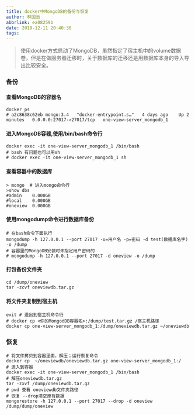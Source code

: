 ```yaml
---
title: docker中MongoDB的备份与恢复
author: 林国池
abbrlink: ea08259b
date: 2019-12-11 20:40:38
tags:
---
```


> 使用docker方式启动了MongoDB，虽然指定了宿主机中的volume数据卷，但是在做服务器迁移时，关于数据库的迁移还是用数据库本身的导入导出比较安全。

<!--more-->

### 备份

#### 查看MongoDB的容器名
```shell script
docker ps
# a2c8638c62eb mongo:3.4   "docker-entrypoint.s…"   4 days ago    Up 2 minutes   0.0.0.0:27017->27017/tcp   one-view-server_mongodb_1
```

#### 进入MongoDB容器,使用/bin/bash命令行
```shell script
docker exec -it one-view-server_mongodb_1 /bin/bash
# bash 有问题也可以用sh
# docker exec -it one-view-server_mongodb_1 sh 
```

#### 查看容器中的数据库
```shell script
> mongo  # 进入mongo命令行
>show dbs
#admin    0.000GB
#local    0.000GB
#oneview  0.000GB
```

#### 使用mongodump命令进行数据库备份
```shell script
# 在bash命令下面执行
mongodump -h 127.0.0.1 --port 27017 -u=用户名 -p=密码 -d test(数据库名字) -o /dump
# 容器里的MongoDB安装时未指定用户密码的
# mongodump -h 127.0.0.1 --port 27017 -d oneview -o /dump
```

#### 打包备份文件夹
```shell script
cd /dump/oneview
tar -zcvf oneviewdb.tar.gz
```

#### 将文件夹复制到宿主机
```shell script
exit # 退出到宿主机命令行
# docker cp <你的MongodDB容器名>:/dump/test.tar.gz /宿主机路径 
docker cp one-view-server_mongodb_1:/dump/oneviewdb.tar.gz ~/oneviewdb
```


### 恢复
```shell 
# 将文件拷贝到容器里面，解压；运行恢复命令
docker cp  ~/oneviewdb/oneviewdb.tar.gz one-view-server_mongodb_1:/
# 进入到容器
docker exec -it one-view-server_mongodb_1 /bin/bash
# 解压oneviewdb.tar.gz
tar -zxvf /dump/oneviewdb.tar.gz
# pwd 查看 oneviewdb文件夹路径
# 恢复 --drop清空原有数据
mongorestore -h 127.0.0.1 --port 27017 --drop -d oneview /dump/dump/oneview
```
